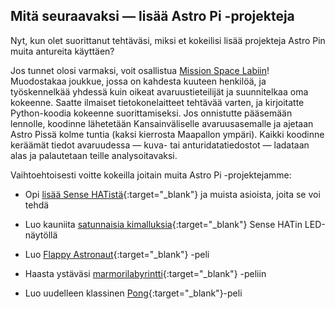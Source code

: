 ## Mitä seuraavaksi — lisää Astro Pi -projekteja

Nyt, kun olet suorittanut tehtäväsi, miksi et kokeilisi lisää projekteja Astro Pin muita antureita käyttäen?

Jos tunnet olosi varmaksi, voit osallistua [Mission Space Labiin](https://astro-pi.org/missions/space-lab/)! Muodostakaa joukkue, jossa on kahdesta kuuteen henkilöä, ja työskennelkää yhdessä kuin oikeat avaruustieteilijät ja suunnitelkaa oma kokeenne. Saatte ilmaiset tietokonelaitteet tehtävää varten, ja kirjoitatte Python-koodia kokeenne suorittamiseksi. Jos onnistutte pääsemään lennolle, koodinne lähetetään Kansainväliselle avaruusasemalle ja ajetaan Astro Pissä kolme tuntia (kaksi kierrosta Maapallon ympäri). Kaikki koodinne keräämät tiedot avaruudessa — kuva- tai anturidatatiedostot — ladataan alas ja palautetaan teille analysoitavaksi.

Vaihtoehtoisesti voitte kokeilla joitain muita Astro Pi -projektejamme:

+ Opi [lisää Sense HATistä](https://projects.raspberrypi.org/en/projects/getting-started-with-the-sense-hat){:target="_blank"} ja muista asioista, joita se voi tehdä

+ Luo kauniita [satunnaisia kimalluksia](https://projects.raspberrypi.org/en/projects/sense-hat-random-sparkles){:target="_blank"} Sense HATin LED-näytöllä

+ Luo [Flappy Astronaut](https://projects.raspberrypi.org/en/projects/flappy-astronaut){:target="_blank"} -peli

+ Haasta ystäväsi [marmorilabyrintti](https://projects.raspberrypi.org/en/projects/sense-hat-marble-maze){:target="_blank"} -peliin

+ Luo uudelleen klassinen [Pong](https://projects.raspberrypi.org/en/projects/sense-hat-pong){:target="_blank"}-peli
